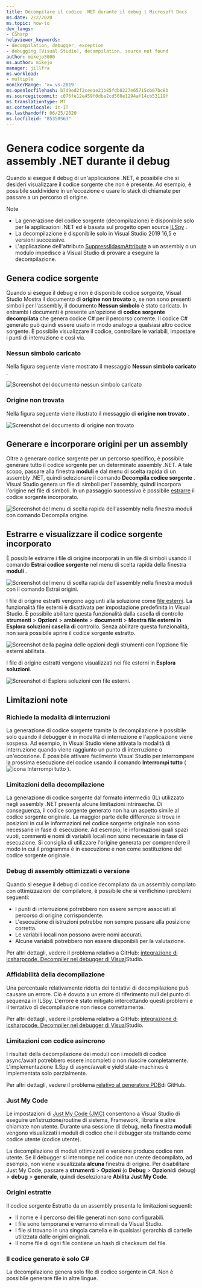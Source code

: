 ```yaml
---
title: Decompilare il codice .NET durante il debug | Microsoft Docs
ms.date: 2/2/2020
ms.topic: how-to
dev_langs:
- CSharp
helpviewer_keywords:
- decompilation, debugger, exception
- debugging [Visual Studio], decompilation, source not found
author: mikejo5000
ms.author: mikejo
manager: jillfra
ms.workload:
- multiple
monikerRange: '>= vs-2019'
ms.openlocfilehash: b7d9ed2f2ceeae21b85fdb8227e65715cb07bc8b
ms.sourcegitcommit: c076fe12e459f0dbe2cd508e1294af14cb53119f
ms.translationtype: MT
ms.contentlocale: it-IT
ms.lasthandoff: 06/25/2020
ms.locfileid: "85350563"
---
```

# <a name="generate-source-code-from-net-assemblies-while-debugging"></a>Genera codice sorgente da assembly .NET durante il debug

Quando si esegue il debug di un'applicazione .NET, è possibile che si desideri visualizzare il codice sorgente che non è presente. Ad esempio, è possibile suddividere in un'eccezione o usare lo stack di chiamate per passare a un percorso di origine.

> [!NOTE]
> * La generazione del codice sorgente (decompilazione) è disponibile solo per le applicazioni .NET ed è basata sul progetto open source [ILSpy](https://github.com/icsharpcode/ILSpy) .
> * La decompilazione è disponibile solo in Visual Studio 2019 16,5 e versioni successive.
> * L'applicazione dell'attributo [SuppressIldasmAttribute](https://docs.microsoft.com/dotnet/api/system.runtime.compilerservices.suppressildasmattribute) a un assembly o un modulo impedisce a Visual Studio di provare a eseguire la decompilazione.

## <a name="generate-source-code"></a>Genera codice sorgente

Quando si esegue il debug e non è disponibile codice sorgente, Visual Studio Mostra il documento di **origine non trovato** o, se non sono presenti simboli per l'assembly, il documento **Nessun simbolo** è stato caricato. In entrambi i documenti è presente un'opzione di **codice sorgente decompilata** che genera codice C# per il percorso corrente. Il codice C# generato può quindi essere usato in modo analogo a qualsiasi altro codice sorgente. È possibile visualizzare il codice, controllare le variabili, impostare i punti di interruzione e così via.

### <a name="no-symbols-loaded"></a>Nessun simbolo caricato

Nella figura seguente viene mostrato il messaggio **Nessun simbolo caricato** .

![Screenshot del documento nessun simbolo caricato](media/decompilation-no-symbol-found.png)

### <a name="source-not-found"></a>Origine non trovata

Nella figura seguente viene illustrato il messaggio di **origine non trovato** .

![Screenshot del documento di origine non trovato](media/decompilation-no-source-found.png)

## <a name="generate-and-embed-sources-for-an-assembly"></a>Generare e incorporare origini per un assembly

Oltre a generare codice sorgente per un percorso specifico, è possibile generare tutto il codice sorgente per un determinato assembly .NET. A tale scopo, passare alla finestra **moduli** e dal menu di scelta rapida di un assembly .NET, quindi selezionare il comando **Decompila codice sorgente** . Visual Studio genera un file di simboli per l'assembly, quindi incorpora l'origine nel file di simboli. In un passaggio successivo è possibile [estrarre](#extract-and-view-the-embedded-source-code) il codice sorgente incorporato.

![Screenshot del menu di scelta rapida dell'assembly nella finestra moduli con comando Decompila origine.](media/decompilation-decompile-source-code.png)

## <a name="extract-and-view-the-embedded-source-code"></a>Estrarre e visualizzare il codice sorgente incorporato

È possibile estrarre i file di origine incorporati in un file di simboli usando il comando **Estrai codice sorgente** nel menu di scelta rapida della finestra **moduli** .

![Screenshot del menu di scelta rapida dell'assembly nella finestra moduli con il comando Estrai origini.](media/decompilation-extract-source-code.png)

I file di origine estratti vengono aggiunti alla soluzione come [file esterni](../ide/reference/miscellaneous-files.md). La funzionalità file esterni è disattivata per impostazione predefinita in Visual Studio. È possibile abilitare questa funzionalità dalla casella di controllo **strumenti**  >  **Opzioni**  >  **ambiente**  >  **documenti**  >  **Mostra file esterni in Esplora soluzioni casella di** controllo. Senza abilitare questa funzionalità, non sarà possibile aprire il codice sorgente estratto.

![Screenshot della pagina delle opzioni degli strumenti con l'opzione file esterni abilitata.](media/decompilation-tools-options-misc-files.png)

I file di origine estratti vengono visualizzati nei file esterni in **Esplora soluzioni**.

![Screenshot di Esplora soluzioni con file esterni.](media/decompilation-solution-explorer.png)

## <a name="known-limitations"></a>Limitazioni note

### <a name="requires-break-mode"></a>Richiede la modalità di interruzioni

La generazione di codice sorgente tramite la decompilazione è possibile solo quando il debugger è in modalità di interruzione e l'applicazione viene sospesa. Ad esempio, in Visual Studio viene attivata la modalità di interruzione quando viene raggiunto un punto di interruzione o un'eccezione. È possibile attivare facilmente Visual Studio per interrompere la prossima esecuzione del codice usando il comando **Interrompi tutto** ( ![ icona Interrompi tutto ](media/decompilation-break-all.png) ).

### <a name="decompilation-limitations"></a>Limitazioni della decompilazione

La generazione di codice sorgente dal formato intermedio (IL) utilizzato negli assembly .NET presenta alcune limitazioni intrinseche. Di conseguenza, il codice sorgente generato non ha un aspetto simile al codice sorgente originale. La maggior parte delle differenze si trova in posizioni in cui le informazioni nel codice sorgente originale non sono necessarie in fase di esecuzione. Ad esempio, le informazioni quali spazi vuoti, commenti e nomi di variabili locali non sono necessarie in fase di esecuzione. Si consiglia di utilizzare l'origine generata per comprendere il modo in cui il programma è in esecuzione e non come sostituzione del codice sorgente originale.

### <a name="debug-optimized-or-release-assemblies"></a>Debug di assembly ottimizzati o versione

Quando si esegue il debug di codice decompilato da un assembly compilato con ottimizzazioni del compilatore, è possibile che si verifichino i problemi seguenti:
- I punti di interruzione potrebbero non essere sempre associati al percorso di origine corrispondente.
- L'esecuzione di istruzioni potrebbe non sempre passare alla posizione corretta.
- Le variabili locali non possono avere nomi accurati.
- Alcune variabili potrebbero non essere disponibili per la valutazione.

Per altri dettagli, vedere il problema relativo a GitHub: [integrazione di icsharpcode. Decompiler nel debugger di Visual](https://github.com/icsharpcode/ILSpy/issues/1901)Studio.

### <a name="decompilation-reliability"></a>Affidabilità della decompilazione

Una percentuale relativamente ridotta dei tentativi di decompilazione può causare un errore. Ciò è dovuto a un errore di riferimento null del punto di sequenza in ILSpy.  L'errore è stato mitigato intercettando questi problemi e il tentativo di decompilazione non riesce correttamente.

Per altri dettagli, vedere il problema relativo a GitHub: [integrazione di icsharpcode. Decompiler nel debugger di Visual](https://github.com/icsharpcode/ILSpy/issues/1901)Studio.

### <a name="limitations-with-async-code"></a>Limitazioni con codice asincrono

I risultati della decompilazione dei moduli con i modelli di codice async/await potrebbero essere incompleti o non riuscire completamente. L'implementazione ILSpy di async/await e yield state-machines è implementata solo parzialmente. 

Per altri dettagli, vedere il problema [relativo al generatore PDB](https://github.com/icsharpcode/ILSpy/issues/1422)di GitHub.

### <a name="just-my-code"></a>Just My Code

Le impostazioni di [Just My Code (JMC)](https://docs.microsoft.com/visualstudio/debugger/just-my-code) consentono a Visual Studio di eseguire un'istruzione/routine di sistema, Framework, libreria e altre chiamate non utente. Durante una sessione di debug, nella finestra **moduli** vengono visualizzati i moduli di codice che il debugger sta trattando come codice utente (codice utente).

La decompilazione di moduli ottimizzati o versione produce codice non utente. Se il debugger si interrompe nel codice non utente decompilato, ad esempio, non viene visualizzata **alcuna** finestra di origine. Per disabilitare Just My Code, passare a **strumenti**  >  **Opzioni** (o **Debug**  >  **Opzioni**di debug) > **debug**  >  **generale**, quindi deselezionare **Abilita Just My Code**.

### <a name="extracted-sources"></a>Origini estratte

Il codice sorgente Estratto da un assembly presenta le limitazioni seguenti:
- Il nome e il percorso dei file generati non sono configurabili.
- I file sono temporanei e verranno eliminati da Visual Studio.
- I file si trovano in una singola cartella e in qualsiasi gerarchia di cartelle utilizzata dalle origini originali.
- Il nome file di ogni file contiene un hash di checksum del file.

### <a name="generated-code-is-c-only"></a>Il codice generato è solo C#
La decompilazione genera solo file di codice sorgente in C#. Non è possibile generare file in altre lingue.
